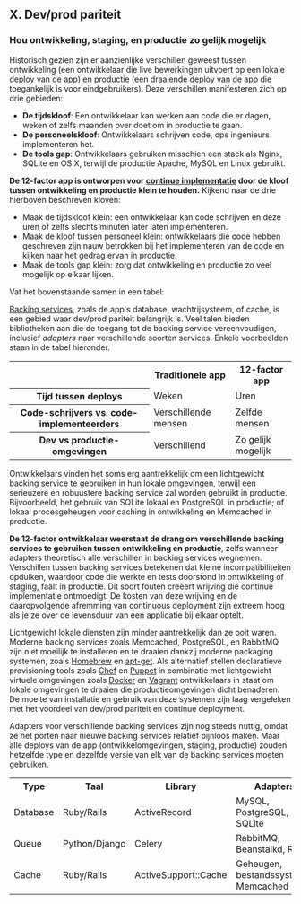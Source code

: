 ## X. Dev/prod pariteit
### Hou ontwikkeling, staging, en productie zo gelijk mogelijk

Historisch gezien zijn er aanzienlijke verschillen geweest tussen ontwikkeling (een ontwikkelaar die live bewerkingen uitvoert op een lokale [deploy](./codebase) van de app) en productie (een draaiende deploy van de app die toegankelijk is voor eindgebruikers). Deze verschillen manifesteren zich op drie gebieden:

* **De tijdskloof**: Een ontwikkelaar kan werken aan code die er dagen, weken of zelfs maanden over doet om in productie te gaan.
* **De personeelskloof**: Ontwikkelaars schrijven code, ops ingenieurs implementeren het.
* **De tools gap**: Ontwikkelaars gebruiken misschien een stack als Nginx, SQLite en OS X, terwijl de productie Apache, MySQL en Linux gebruikt.

**De 12-factor app is ontworpen voor [continue implementatie](http://avc.com/2011/02/continuous-deployment/) door de kloof tussen ontwikkeling en productie klein te houden.** Kijkend naar de drie hierboven beschreven kloven:

* Maak de tijdskloof klein: een ontwikkelaar kan code schrijven en deze uren of zelfs slechts minuten later laten implementeren.
* Maak de kloof tussen personeel klein: ontwikkelaars die code hebben geschreven zijn nauw betrokken bij het implementeren van de code en kijken naar het gedrag ervan in productie.
* Maak de tools gap klein: zorg dat ontwikkeling en productie zo veel mogelijk op elkaar lijken.

Vat het bovenstaande samen in een tabel:

<table>
  <tr>
    <th></th>
    <th>Traditionele app</th>
    <th>12-factor app</th>
  </tr>
  <tr>
    <th>Tijd tussen deploys</th>
    <td>Weken</td>
    <td>Uren</td>
  </tr>
  <tr>
    <th>Code-schrijvers vs. code-implementeerders</th>
    <td>Verschillende mensen</td>
    <td>Zelfde mensen</td>
  </tr>
  <tr>
    <th>Dev vs productie-omgevingen</th>
    <td>Verschillend</td>
    <td>Zo gelijk mogelijk</td>
  </tr>
</tabel>

[Backing services](./backing-services), zoals de app's database, wachtrijsysteem, of cache, is een gebied waar dev/prod pariteit belangrijk is. Veel talen bieden bibliotheken aan die de toegang tot de backing service vereenvoudigen, inclusief *adapters* naar verschillende soorten services. Enkele voorbeelden staan in de tabel hieronder.

<table>
  <tr>
    <th>Type</th>
    <th>Taal</th>
    <th>Library</th>
    <th>Adapters</th>
  </tr>
  <tr>
    <td>Database</td>
    <td>Ruby/Rails</td>
    <td>ActiveRecord</td>
    <td>MySQL, PostgreSQL, SQLite</td>
  </tr>
  <tr>
    <td>Queue</td>
    <td>Python/Django</td>
    <td>Celery</td>
    <td>RabbitMQ, Beanstalkd, Redis</td>
  </tr>
  <tr>
    <td>Cache</td>
    <td>Ruby/Rails</td>
    <td>ActiveSupport::Cache</td>
    <td>Geheugen, bestandssysteem, Memcached</td>
  </tr>
</tabel>

Ontwikkelaars vinden het soms erg aantrekkelijk om een lichtgewicht backing service te gebruiken in hun lokale omgevingen, terwijl een serieuzere en robuustere backing service zal worden gebruikt in productie. Bijvoorbeeld, het gebruik van SQLite lokaal en PostgreSQL in productie; of lokaal procesgeheugen voor caching in ontwikkeling en Memcached in productie.

**De 12-factor ontwikkelaar weerstaat de drang om verschillende backing services te gebruiken tussen ontwikkeling en productie**, zelfs wanneer adapters theoretisch alle verschillen in backing services wegnemen. Verschillen tussen backing services betekenen dat kleine incompatibiliteiten opduiken, waardoor code die werkte en tests doorstond in ontwikkeling of staging, faalt in productie. Dit soort fouten creëert wrijving die continue implementatie ontmoedigt. De kosten van deze wrijving en de daaropvolgende afremming van continuous deployment zijn extreem hoog als je ze over de levensduur van een applicatie bij elkaar optelt.

Lichtgewicht lokale diensten zijn minder aantrekkelijk dan ze ooit waren. Moderne backing services zoals Memcached, PostgreSQL, en RabbitMQ zijn niet moeilijk te installeren en te draaien dankzij moderne packaging systemen, zoals [Homebrew](http://mxcl.github.com/homebrew/) en [apt-get](https://help.ubuntu.com/community/AptGet/Howto). Als alternatief stellen declaratieve provisioning tools zoals [Chef](http://www.opscode.com/chef/) en [Puppet](http://docs.puppetlabs.com/) in combinatie met lichtgewicht virtuele omgevingen zoals [Docker](https://www.docker.com/) en [Vagrant](http://vagrantup.com/) ontwikkelaars in staat om lokale omgevingen te draaien die productieomgevingen dicht benaderen. De moeite van installatie en gebruik van deze systemen zijn laag vergeleken met het voordeel van dev/prod pariteit en continue deployment.

Adapters voor verschillende backing services zijn nog steeds nuttig, omdat ze het porten naar nieuwe backing services relatief pijnloos maken. Maar alle deploys van de app (ontwikkelomgevingen, staging, productie) zouden hetzelfde type en dezelfde versie van elk van de backing services moeten gebruiken.